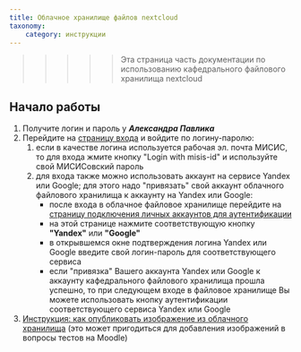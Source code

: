 ```yaml
---
title: Облачное хранилище файлов nextcloud
taxonomy:
    category: инструкции
---
```


>>>>> Эта страница часть документации по использованию кафедрального файлового хранилища nextcloud 

## Начало работы

1. Получите логин и пароль у ***Александра Павлика***
1. Перейдите на [страницу входа](https://files.kik-misis.ru/) и войдите по логину-паролю:
    1. если в качестве логина используется рабочая эл. почта МИСИС, то для входа жмите кнопку "Login with misis-id" и используйте свой МИСИСовский пароль
    1. для входа также можно использовать аккаунт на сервисе Yandex или Google; для этого надо "привязать" свой аккаунт облачного файлового хранилища к аккаунту на Yandex или Google:
       - после входа в облачное файловое хранилище перейдите на [страницу подключения личных аккаунтов для аутентификации](https://files.kik-misis.ru/settings/user/sociallogin)
       - на этой странице нажмите соответствующую кнопку **"Yandex"** или  **"Google"**
       - в открывшемся окне подтверждения логина Yandex или Google введите свой логин-пароль для соответствующего сервиса
       - если "привязка" Вашего аккаунта Yandex или Google к аккаунту кафедрального файлового хранилища прошла успешно, то при следующем входе в файловое хранилище Вы можете использовать кнопку аутентификации соответствующего сервиса Yandex или Google
1. [Инструкция: как опубликовать изображение из облачного хранилища](публикация-изображения) (это может пригодиться для добавления изображений в вопросы тестов на Moodle)

